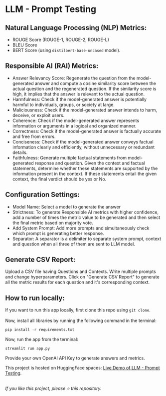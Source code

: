 # LLM - Prompt Testing
## Natural Language Processing (NLP) Metrics:
* ROUGE Score (ROUGE-1, ROUGE-2, ROUGE-L)
* BLEU Score
* BERT Score  (using `distilbert-base-uncased` model).

## Responsible AI (RAI) Metrics:
* Answer Relevancy Score: Regenerate the question from the model-generated answer and compute a cosine similarity score between the actual question and the regenerated question. If the similarity score is high, it implies that the answer is relevant to the actual question.
* Harmfulness: Check if the model-generated answer is potentially harmful to individuals, groups, or society at large.
* Maliciousness: Check if the model-generated answer intends to harm, deceive, or exploit users.
* Coherence: Check if the model-generated answer represents information or arguments in a logical and organized manner.
* Correctness: Check if the model-generated answer is factually accurate and free from errors.
* Conciseness: Check if the model-generated answer conveys factual information clearly and efficiently, without unnecessary or redundant details.
* Faithfulness: Generate multiple factual statements from model-generated response and question. Given the context and factual statements, determine whether these statements are supported by the information present in the context. If these statements entail the given context, the final verdict should be yes or No.


## Configuration Settings:
* Model Name: Select a model to generate the answer
* Strictness: To generate Responsible AI metrics with higher confidence, add a number of times the metric value to be generated and then select the final metric based on majority vote.
* Add System Prompt: Add more prompts and simultaneously check which prompt is generating better response.
* Separator: A separator is a delimiter to separate system prompt, context and question when all three of them are sent to LLM model.

## Generate CSV Report:
Upload a CSV file having Questions and Contexts. Write multiple prompts and change hyperparameters. Click on "Generate CSV Report" to generate all the metric results for each question and it's corresponding context.

## How to run locally:
If you want to run this app locally, first clone this repo using `git clone`.<br><br>
Now, install all libraries by running the following command in the terminal:<br>
```python
pip install -r requirements.txt
```
  
Now, run the app from the terminal:  
```python
streamlit run app.py
```

Provide your own OpenAI API Key to generate answers and metrics. 

This project is hosted on HuggingFace spaces: [Live Demo of LLM - Prompt Testing](https://huggingface.co/spaces/heliosbrahma/llm-prompt-testing).<br><br>

_If you like this project, please ⭐ this repository._
